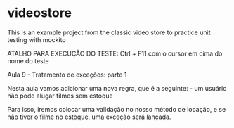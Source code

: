 # videostore
This is an example project from the classic video store to practice unit testing with mockito

ATALHO PARA EXECUÇÃO DO TESTE: Ctrl + F11 com o cursor em cima do nome do teste

Aula 9 - Tratamento de exceções: parte 1

Nesta aula vamos adicionar uma nova regra, que é a seguinte:
	- um usuário não pode alugar filmes sem estoque

Para isso, iremos colocar uma validação no nosso método de locação, e se não tiver o filme no estoque, uma exceção será lançada.
